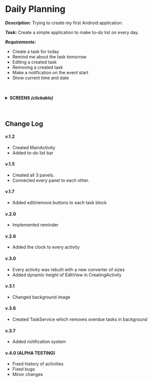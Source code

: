 # Daily Planning

_**Description:**_ Trying  to create my first Android application.

_**Task:**_ Create a simple application to make to-do list on every day.

_**Requirements:**_ 
* Create a task for today
* Remind me about the task tomorrow
* Editing a created task
* Removing a created task
* Make a notification on the event start
* Show current time and date

<br/>
<br/>

<details><summary><b>SCREENS <i>(clickable)</i></b></summary>
  <p align="center">
    <img src="https://i.imgur.com/dBoFzBz.jpg" width="300" />
    <img src="https://i.imgur.com/W9e0C7y.jpg" width="300" />
    <img src="https://i.imgur.com/eydJGzJ.jpg" width="300" />
    <img src="https://i.imgur.com/JeklIpy.jpg" width="300" />
  </p>
</details>


<br/>
<br/>

## Change Log

#### v.1.2
* Created MainActivity
* Added to-do list bar
 
#### v.1.5
* Created all 3 panels.
* Connected every panel to each other.

#### v.1.7 
* Added edit/remove buttons to each task block

#### v.2.0
* Implemented reminder

#### v.2.6
* Added the clock to every activity

#### v.3.0
* Every activity was rebuilt with a new converter of sizes
* Added dynamic height of EditView in CreatingActivity

#### v.3.1
* Changed background image

#### v.3.6
* Created TaskService which removes overdue tasks in background

#### v.3.7
* Added notification system

#### v.4.0 (ALPHA TESTING)
* Fixed history of activities
* Fixed bugs
* Minor changes
